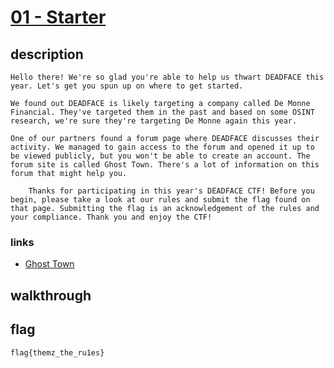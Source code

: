 # [01 - Starter](https://deadface.ctfd.io/challenges#Starter-1)

## description
```
Hello there! We're so glad you're able to help us thwart DEADFACE this year. Let's get you spun up on where to get started.

We found out DEADFACE is likely targeting a company called De Monne Financial. They've targeted them in the past and based on some OSINT research, we're sure they're targeting De Monne again this year.

One of our partners found a forum page where DEADFACE discusses their activity. We managed to gain access to the forum and opened it up to be viewed publicly, but you won't be able to create an account. The forum site is called Ghost Town. There's a lot of information on this forum that might help you.

    Thanks for participating in this year's DEADFACE CTF! Before you begin, please take a look at our rules and submit the flag found on that page. Submitting the flag is an acknowledgement of the rules and your compliance. Thank you and enjoy the CTF!
```

### links

  * [Ghost Town](https://ghosttown.deadface.io/)

## walkthrough


## flag
```
flag{themz_the_ru1es}
```
